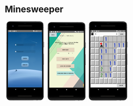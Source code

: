 # Minesweeper
<img src="img1.png" title="login page" width="128" height="256">
<img src="img2.png" title="main page" width="128" height="256">
<img src="img3.png" title="game page" width="128" height="256">
